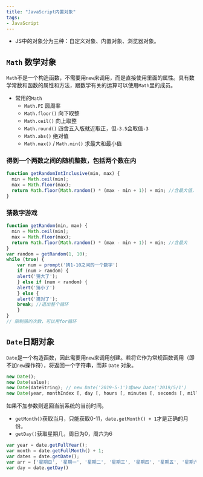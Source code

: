 ```yaml
---
title: "JavaScript内置对象"
tags: 
- JavaScript
---
```


- JS中的对象分为三种：自定义对象、内置对象、浏览器对象。
## `Math` 数学对象
`Math`不是一个构造函数，不需要用`new`来调用，而是直接使用里面的属性。具有数学常数和函数的属性和方法，跟数学有关的运算可以使用`Math`里的成员。

- 常用的`Math`
	- `Math.PI` 圆周率
	- `Math.floor()` 向下取整
	- `Math.ceil()` 向上取整
	- `Math.round()` 四舍五入版就近取正，但`-3.5`会取值`-3`
	- `Math.abs()` 绝对值
	- `Math.max()` / `Math.min()` 求最大和最小值

### 得到一个两数之间的随机整数，包括两个数在内
```js
function getRandomIntInclusive(min, max) {
  min = Math.ceil(min);
  max = Math.floor(max);
  return Math.floor(Math.random() * (max - min + 1)) + min; //含最大值，含最小值
}
```

### 猜数字游戏
```js
function getRandom(min, max) {
  min = Math.ceil(min);
  max = Math.floor(max);
  return Math.floor(Math.random() * (max - min + 1)) + min; //含最大
}
var random = getRandom(1, 10);
while (true) {
	var num = prompt('猜1-10之间的一个数字')
	if (num > random) {
	alert('猜大了'); 
	} else if (num < random) {
	alert('猜小了')
	} else {
	alert('猜对了');
	break; //退出整个循环
	}
}
// 限制猜的次数，可以用for循环
```

## `Date`日期对象
`Date`是一个构造函数，因此需要用`new`来调用创建。若将它作为常规函数调用（即不加`new`操作符），将返回一个字符串，而非 `Date` 对象。

```js
new Date();
new Date(value);
new Date(dateString); // new Date('2019-5-1')或new Date('2019/5/1')
new Date(year, monthIndex [, day [, hours [, minutes [, seconds [, milliseconds]]]]]);
```

如果不加参数则返回当前系统的当前时间。

- `getMonth()`获取当月，只能获取0-11，`date.getMonth() + 1`才是正确的月份。
- `getDay()`获取星期几，周日为0，周六为6
```js
var year = date.getFullYear();
var month = date.getFullMonth() + 1;
var dates = date.getDate();
var arr = ['星期日', '星期一', '星期二', '星期三', '星期四', '星期五', '星期六']
var day = date.getDay()

```